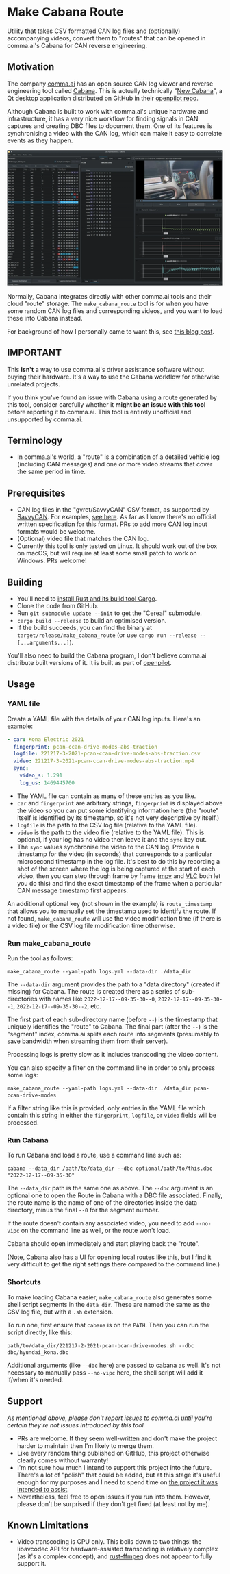 # Make Cabana Route

Utility that takes CSV formatted CAN log files and (optionally) accompanying videos, convert them to "routes" that can be opened in comma.ai's Cabana for CAN reverse engineering.

## Motivation

The company [comma.ai](https://comma.ai/) has an open source CAN log viewer and reverse engineering tool called [Cabana](https://docs.comma.ai/tools/cabana/README.html). This is actually technically "[New Cabana](https://blog.comma.ai/090release/#new-cabana)", a Qt desktop application distributed on GitHub in their [openpilot repo](https://github.com/commaai/openpilot/tree/master/tools/cabana).

Although Cabana is built to work with comma.ai's unique hardware and infrastructure, it has a very nice workflow for finding signals in CAN captures and creating DBC files to document them. One of its features is synchronising a video with the CAN log, which can make it easy to correlate events as they happen.

![Screenshot of the Cabana UI](/screenshots/cabana-ui.webp)

Normally, Cabana integrates directly with other comma.ai tools and their cloud "route" storage. The `make_cabana_route` tool is for when you have some random CAN log files and corresponding videos, and you want to load these into Cabana instead.

For background of how I personally came to want this, see [this blog post](https://projectgus.com//2023/10/kona-can-decoding/).

## IMPORTANT

This **isn't** a way to use comma.ai's driver assistance software without buying their hardware. It's a way to use the Cabana workflow for otherwise unrelated projects.

If you think you've found an issue with Cabana using a route generated by this tool, consider carefully whether it **might be an issue with this tool** before reporting it to comma.ai. This tool is entirely unofficial and unsupported by comma.ai.

## Terminology

* In comma.ai's world, a "route" is a combination of a detailed vehicle log (including CAN messages) and one or more video streams that cover the same period in time.

## Prerequisites

* CAN log files in the "gvret/SavvyCAN" CSV format, as supported by [SavvyCAN](https://savvycan.com/). For examples, [see here](https://github.com/projectgus/hyundai-kona-ev-can-logs/). As far as I know there's no official written specification for this format. PRs to add more CAN log input formats would be welcome.
* (Optional) video file that matches the CAN log.
* Currently this tool is only tested on Linux. It should work out of the box on macOS, but will require at least some small patch to work on Windows. PRs welcome!

## Building

* You'll need to [install Rust and its build tool Cargo](https://doc.rust-lang.org/book/ch01-01-installation.html).
* Clone the code from GitHub.
* Run `git submodule update --init` to get the "Cereal" submodule.
* `cargo build --release` to build an optimised version.
* If the build succeeds, you can find the binary at `target/release/make_cabana_route` (or use `cargo run --release -- [...arguments...]`).

You'll also need to build the Cabana program, I don't believe comma.ai distribute built versions of it. It is built as part of [openpilot](https://github.com/commaai/openpilot/tree/master/tools#openpilot-tools).

## Usage

### YAML file

Create a YAML file with the details of your CAN log inputs. Here's an example:

```yml
- car: Kona Electric 2021
  fingerprint: pcan-ccan-drive-modes-abs-traction
  logfile: 221217-3-2021-pcan-ccan-drive-modes-abs-traction.csv
  video: 221217-3-2021-pcan-ccan-drive-modes-abs-traction.mp4
  sync:
    video_s: 1.291
    log_us: 1469445700
```

* The YAML file can contain as many of these entries as you like.
* `car` and `fingerprint` are arbitrary strings, `fingerprint` is displayed above the video so you can put some identifying information here (the "route" itself is identified by its timestamp, so it's not very descriptive by itself.)
* `logfile` is the path to the CSV log file (relative to the YAML file).
* `video` is the path to the video file (relative to the YAML file). This is optional, if your log has no video then leave it and the `sync` key out.
* The `sync` values synchronise the video to the CAN log. Provide a timestamp for the video (in seconds) that corresponds to a particular microsecond timestamp in the log file. It's best to do this by recording a shot of the screen where the log is being captured at the start of each video, then you can step through frame by frame ([mpv](https://mpv.io/) and [VLC](vlc.org/) both let you do this) and find the exact timestamp of the frame when a particular CAN message timestamp first appears.

An additional optional key (not shown in the example) is `route_timestamp` that allows you to manually set the timestamp used to identify the route. If not found, `make_cabana_route` will use the video modification time (if there is a video file) or the CSV log file modification time otherwise.

### Run make_cabana_route

Run the tool as follows:

```
make_cabana_route --yaml-path logs.yml --data-dir ./data_dir
```

The `--data-dir` argument provides the path to a "data directory" (created if missing) for Cabana. The route is created there as a series of sub-directories with names like `2022-12-17--09-35-30--0`, `2022-12-17--09-35-30--1`, `2022-12-17--09-35-30--2`, etc.

The first part of each sub-directory name (before `--`) is the timestamp that uniquely identifies the "route" to Cabana. The final part (after the `--`) is the "segment" index, comma.ai splits each route into segments (presumably to save bandwidth when streaming them from their server).

Processing logs is pretty slow as it includes transcoding the video content.

You can also specify a filter on the command line in order to only process some logs:

```
make_cabana_route --yaml-path logs.yml --data-dir ./data_dir pcan-ccan-drive-modes
```

If a filter string like this is provided, only entries in the YAML file which contain this string in either the `fingerprint`, `logfile`, or `video` fields will be processed.

### Run Cabana

To run Cabana and load a route, use a command line such as:

```
cabana --data_dir /path/to/data_dir --dbc optional/path/to/this.dbc "2022-12-17--09-35-30"
```

The `--data_dir` path is the same one as above. The `--dbc` argument is an optional one to open the Route in Cabana with a DBC file associated. Finally, the route name is the name of one of the directories inside the data directory, minus the final `--0` for the segment number.

If the route doesn't contain any associated video, you need to add `--no-vipc` on the command line as well, or the route won't load.

Cabana should open immediately and start playing back the "route".

(Note, Cabana also has a UI for opening local routes like this, but I find it very difficult to get the right settings there compared to the command line.)


### Shortcuts

To make loading Cabana easier, `make_cabana_route` also generates some shell script segments in the `data_dir`. These are named the same as the CSV log file, but with a `.sh` extension.

To run one, first ensure that `cabana` is on the `PATH`. Then you can run the script directly, like this:

```
path/to/data_dir/221217-2-2021-pcan-bcan-drive-modes.sh --dbc dbc/hyundai_kona.dbc
```

Additional arguments (like `--dbc` here) are passed to cabana as well. It's not necessary to manually pass `--no-vipc` here, the shell script will add it if/when it's needed.

## Support

*As mentioned above, please don't report issues to comma.ai until you're certain they're not issues introduced by this tool.*

* PRs are welcome. If they seem well-written and don't make the project harder to maintain then I'm likely to merge them.
* Like every random thing published on GitHub, this project otherwise clearly comes without warranty!
* I'm not sure how much I intend to support this project into the future. There's a lot of "polish" that could be added, but at this stage it's useful enough for my purposes and I need to spend time on [the project it was intended to assist](https://www.projectgus.com/tag/ev-conversion-project.html).
* Nevertheless, feel free to open issues if you run into them. However, please don't be surprised if they don't get fixed (at least not by me).

## Known Limitations

* Video transcoding is CPU only. This boils down to two things: the libavcodec API for hardware-assisted transcoding is relatively complex (as it's a complex concept), and [rust-ffmpeg](https://github.com/meh/rust-ffmpeg) does not appear to fully support it.

